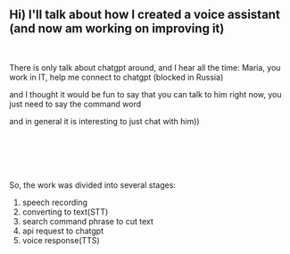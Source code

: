 ## Hi) I'll talk about how I created a voice assistant (and now am working on improving it)

<br>

There is only talk about chatgpt around, and I hear all the time: Maria, you work in IT, help me connect to chatgpt (blocked in Russia)

and I thought it would be fun to say that you can talk to him right now, you just need to say the command word

and in general it is interesting to just chat with him))

<br><br>
---------------------------------------------------------
So, the work was divided into several stages: 
1. speech recording
2. converting to text(STT)
3. search command phrase to cut text
4. api request to chatgpt
5. voice response(TTS)
<br><br>


